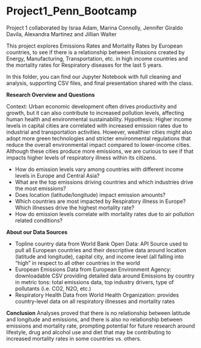 # Project1_Penn_Bootcamp
Project 1 collaborated by Israa Adam, Marina Connolly, Jennifer Giraldo Davila, Alexandra Martinez and Jillian Walter

This project explores Emissions Rates and Mortality Rates by European countries, to see if there is a relationship between Emissions created by Energy, Manufacturing, Transportation, etc. in high income countries and the mortality rates for Respiratory diseases for the last 5 years. 

In this folder, you can find our Jupyter Notebook with full cleaning and analysis, supporting CSV files, and final presentation shared with the class. 

**Research Overview and Questions**

Context:
Urban economic development often drives productivity and growth, but it can also contribute to increased pollution levels, affecting human health and environmental sustainability.
Hypothesis:
Higher income levels in capital cities are correlated with increased emission rates due to industrial and transportation activities. However, wealthier cities might also adopt more green technologies and stricter environmental regulations that reduce the overall environmental impact compared to lower-income cities. Although these cities produce more emissions, we are curious to see if that impacts higher levels of respiratory illness within its citizens.

- How do emission levels vary among countries with different income levels in Europe and Central Asia?
- What are the top emissions driving countries and which industries drive the most emissions?
- Does location (latitude/longitude) impact emission amounts?
- Which countries are most impacted by Respiratory illness in Europe? Which illnesses drive the highest mortality rate?
- How do emission levels correlate with mortality rates due to air pollution related conditions?

**About our Data Sources**
- Topline country data from World Bank Open Data: API Source used to pull all European countries and their descriptive data around location (latitude and longitude), capital city, and income level (all falling into “high” in respect to all other countries in the world
- European Emissions Data from European Environment Agency: downloadable CSV providing detailed data around Emissions by country in metric tons: total emissions data, top industry drivers, type of pollutants (i.e. CO2, N2O, etc.)
- Respiratory Health Data from World Health Organization: provides country-level data on all respiratory illnesses and mortality rates

**Conclusion**
Analyses proved that there is no relationship between latitude and longitude and emissions, and there is also no relationship between emissions and mortality rate, prompting potential for future research around lifestyle, drug and alcohol use and diet that may be contributing to increased mortality rates in some countries vs. others. 
